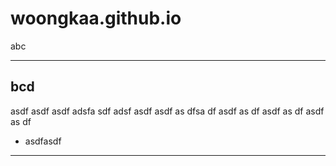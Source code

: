 # woongkaa.github.io

abc

----

bcd
----
asdf
asdf
asdf
adsfa
sdf
adsf
asdf
asdf
as
dfsa
df
asdf
as
df
asdf
as
df
asdf
as
df
- asdfasdf

----
